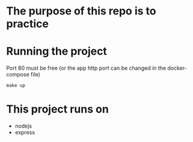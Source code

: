 # The purpose of this repo is to practice

# Running the project
Port 80 must be free (or the app http port can be changed in the docker-compose file)
```
make up
```

# This project runs on
* nodejs
* express